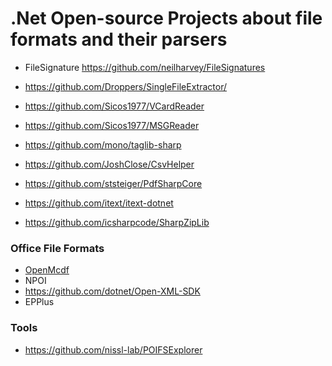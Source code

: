 # .Net Open-source Projects about file formats and their parsers

- FileSignature https://github.com/neilharvey/FileSignatures


- https://github.com/Droppers/SingleFileExtractor/
- https://github.com/Sicos1977/VCardReader
- https://github.com/Sicos1977/MSGReader
- https://github.com/mono/taglib-sharp
- https://github.com/JoshClose/CsvHelper
- https://github.com/ststeiger/PdfSharpCore
- https://github.com/itext/itext-dotnet
- https://github.com/icsharpcode/SharpZipLib

### Office File Formats
- [OpenMcdf](https://github.com/ironfede/openmcdf)
- NPOI
- https://github.com/dotnet/Open-XML-SDK
- EPPlus

  
### Tools
- https://github.com/nissl-lab/POIFSExplorer
